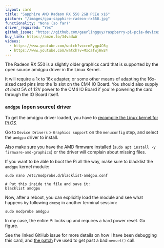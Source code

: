 ```yaml
---
layout: card
title: "Sapphire AMD Radeon RX 550 2GB PCIe x16"
picture: "/images/gpu-sapphire-radeon-rx550.jpg"
functionality: "None (so far)"
driver_required: "Yes"
github_issue: "https://github.com/geerlingguy/raspberry-pi-pcie-devices/issues/6"
buy_link: https://amzn.to/34vadwW
videos:
  - https://www.youtube.com/watch?v=crnEygp4C6g
  - https://www.youtube.com/watch?v=MxcafwjWw24
---
```

The Radeon RX 550 is a slightly older graphics card that is supported by the open source amdgpu driver in the Linux Kernel.

It will require a 1x to 16x adapter, or some other means of adapting the 16x-sized card pins into the 1x slot on the CM4 IO Board. You should also supply _at least_ 5A of 12V power to the CM4 IO Board if you're powering the card through the IO Board itself.

### `amdgpu` (open source) driver

To get the amdgpu driver loaded, you have to [recompile the Linux kernel for Pi OS](https://github.com/geerlingguy/raspberry-pi-pcie-devices/tree/master/extras/cross-compile).

Go to `Device Drivers` > `Graphics support` on the `menuconfig` step, and select the `amdgpu` driver to install.

Also make sure you have the AMD firmware installed (`sudo apt install -y firmware-amd-graphics`) or the driver will complain about missing files.

If you want to be able to boot the Pi all the way, make sure to blacklist the `amdgpu` kernel module:

```
sudo nano /etc/modprobe.d/blacklist-amdgpu.conf

# Put this inside the file and save it:
blacklist amdgpu
```

Now, after a reboot, you can explicitly load the module and see what happens by following `dmesg` in another terminal session:

```
sudo modprobe amdgpu
```

In my case, the entire Pi locks up and requires a hard power reset. Go figure.

See the linked GitHub issue for more details on how I have been debugging this card, and [the patch](https://github.com/geerlingguy/raspberry-pi-pcie-devices/issues/6#issuecomment-751169935) I've used to get past a bad `memset()` call.

